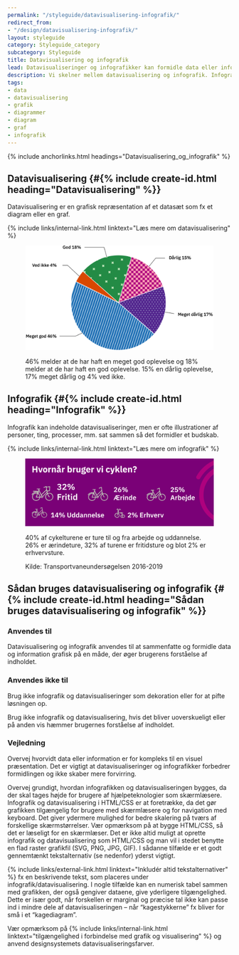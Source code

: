 ```yaml
---
permalink: "/styleguide/datavisualisering-infografik/"
redirect_from:
- "/design/datavisualisering-infografik/"
layout: styleguide
category: Styleguide_category
subcategory: Styleguide
title: Datavisualisering og infografik
lead: Datavisualiseringer og infografikker kan formidle data eller informationer på en hurtig, klar og virkningsfuld måde og ofte vise hvordan data eller informationer fordeler sig.
description: Vi skelner mellem datavisualisering og infografik. Infografik formidler en historie. Datavisualisering er nøgtern visning af data til fx sammenligning og overblik. 
tags:
- data
- datavisualisering
- grafik
- diagrammer
- diagram
- graf
- infografik
---
```


{% include anchorlinks.html headings="Datavisualisering_og_infografik" %}

## Datavisualisering {#{% include create-id.html heading="Datavisualisering" %}}

Datavisualisering er en grafisk repræsentation af et datasæt som fx et diagram eller en graf. 

{% include links/internal-link.html linktext="Læs mere om datavisualisering" %}

<figure>
    <img src="/assets/img/design/datavisualisering/piechart.svg" class="w-percent-50" alt="Eksempel på kagediagram, der viser procentfordeling af folks vurdering af oplevelsen" />
    <figcaption>
        <p>46% melder at de har haft en meget god oplevelse og 18% melder at de har haft en god oplevelse. 15% en dårlig oplevelse, 17% meget dårlig og 4% ved ikke.</p>
    </figcaption>
</figure>

## Infografik {#{% include create-id.html heading="Infografik" %}}

Infografik kan indeholde datavisualiseringer, men er ofte illustrationer af personer, ting, processer, mm. sat sammen så det formidler et budskab. 

{% include links/internal-link.html linktext="Læs mere om infografik" %}

<figure>
    <img src="/assets/img/design/infografik/when-bike-tablet.svg" alt="Hvornår bruger vi cyklen? 32% fritid, 26% ærinde, 25% arbejde, 14% uddannelse, 2% erhverv" />
    <figcaption>
        <p>40% af cykelturene er ture til og fra arbejde og uddannelse. 26% er ærindeture, 32% af turene er fritidsture og blot 2% er erhvervsture.</p>
        <p>Kilde: Transportvaneundersøgelsen 2016-2019</p>
    </figcaption>
</figure>

## Sådan bruges datavisualisering og infografik {#{% include create-id.html heading="Sådan bruges datavisualisering og infografik" %}}

### Anvendes til  

Datavisualisering og infografik anvendes til at sammenfatte og formidle data og information grafisk på en måde, der øger brugerens forståelse af indholdet.

### Anvendes ikke til  

Brug ikke infografik og datavisualiseringer som dekoration eller for at pifte løsningen op.

Brug ikke infografik og datavisualisering, hvis det bliver uoverskueligt eller på anden vis hæmmer brugernes forståelse af indholdet.

### Vejledning  

Overvej hvorvidt data eller information er for kompleks til en visuel præsentation. Det er vigtigt at datavisualiseringer og infografikker forbedrer formidlingen og ikke skaber mere forvirring.

Overvej grundigt, hvordan infografikken og datavisualiseringen bygges, da der skal tages højde for brugere af hjælpeteknologier som skærmlæsere. Infografik og datavisualisering i HTML/CSS er at foretrække, da det gør grafikken tilgængelig for brugere med skærmlæsere og for navigation med keyboard. Det giver ydermere mulighed for bedre skalering på tværs af forskellige skærmstørrelser. Vær opmærksom på at bygge HTML/CSS, så det er læseligt for en skærmlæser. Det er ikke altid muligt at oprette infografik og datavisualisering som HTML/CSS og man vil i stedet benytte en flad raster grafikfil (SVG, PNG, JPG, GIF). I sådanne tilfælde er et godt gennemtænkt tekstalternativ (se nedenfor) yderst vigtigt. 

{% include links/external-link.html linktext="Inkludér altid tekstalternativer" %} fx en beskrivende tekst, som placeres under infografik/datavisualisering. I nogle tilfælde kan en numerisk tabel sammen med grafikken, der også gengiver dataene, give yderligere tilgængelighed. Dette er især godt, når forskellen er marginal og præcise tal ikke kan passe ind i mindre dele af datavisualiseringen – når “kagestykkerne” fx bliver for små i et “kagediagram”.

Vær opmærksom på {% include links/internal-link.html linktext="tilgængelighed i forbindelse med grafik og visualisering" %} og anvend designsystemets datavisualiseringsfarver.